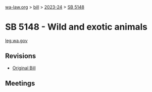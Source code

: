 [wa-law.org](/) > [bill](/bill/) > [2023-24](/bill/2023-24/) > [SB 5148](/bill/2023-24/sb/5148/)

# SB 5148 - Wild and exotic animals
[leg.wa.gov](https://app.leg.wa.gov/billsummary?BillNumber=5148&Year=2023&Initiative=false)

## Revisions
* [Original Bill](1/)

## Meetings